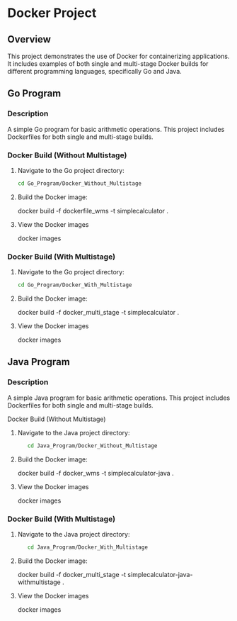 # Docker Project

## Overview

This project demonstrates the use of Docker for containerizing applications. It includes examples of both single and multi-stage Docker builds for different programming languages, specifically Go and Java.


## Go Program

### Description

A simple Go program for basic arithmetic operations. This project includes Dockerfiles for both single and multi-stage builds.

### Docker Build (Without Multistage)

1. Navigate to the Go project directory:

   ```bash
   cd Go_Program/Docker_Without_Multistage

2. Build the Docker image:

    docker build -f dockerfile_wms -t simplecalculator .

3. View the Docker images
   
    docker images


### Docker Build (With Multistage)

1. Navigate to the Go project directory:

   ```bash
   cd Go_Program/Docker_With_Multistage

2. Build the Docker image:

    docker build -f docker_multi_stage -t simplecalculator .


3. View the Docker images
   
    docker images


## Java Program

### Description

A simple Java program for basic arithmetic operations. This project includes Dockerfiles for both single and multi-stage builds.

Docker Build (Without Multistage)

1. Navigate to the Java project directory:

   ```bash
      cd Java_Program/Docker_Without_Multistage

2. Build the Docker image:

    docker build -f docker_wms -t simplecalculator-java .


3. View the Docker images
   
    docker images


### Docker Build (With Multistage)

1. Navigate to the Java project directory:

   ```bash
      cd Java_Program/Docker_With_Multistage

2. Build the Docker image:

    docker build -f docker_multi_stage -t simplecalculator-java-withmultistage .


3. View the Docker images
   
    docker images



